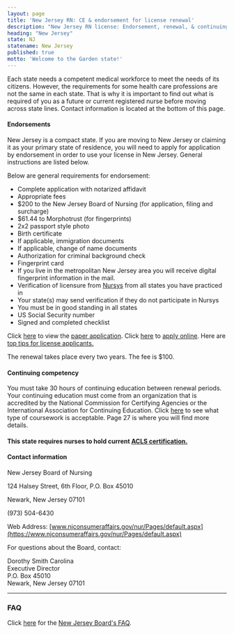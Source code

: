 ```yaml
---
layout: page
title: 'New Jersey RN: CE & endorsement for license renewal'
description: "New Jersey RN license: Endorsement, renewal, & continuing ed. Stay compliant & enhance nursing skills."
heading: "New Jersey"
state: NJ
statename: New Jersey
published: true
motto: 'Welcome to the Garden state!'
---
```


Each state needs a competent medical workforce to meet the needs of its citizens. However, the requirements for some health care professions are not the same in each state. That is why it is important to find out what is required of you as a future or current registered nurse before moving across state lines. Contact information is located at the bottom of this page.

#### Endorsements

New Jersey is a compact state. If you are moving to New Jersey or claiming it as your primary state of residence, you will need to apply for application by endorsement in order to use your license in New Jersey. General instructions are listed below.

Below are general requirements for endorsement:

-   Complete application with notarized affidavit
-   Appropriate fees
-   $200 to the New Jersey Board of Nursing (for application, filing and surcharge)
-   $61.44 to Morphotrust (for fingerprints)
-   2x2 passport style photo
-   Birth certificate
-   If applicable, immigration documents
-   If applicable, change of name documents
-   Authorization for criminal background check
-   Fingerprint card
-   If you live in the metropolitan New Jersey area you will receive digital fingerprint information in the mail.
-   Verification of licensure from [Nursys](https://www.nursys.com/) from all states you have practiced in
-   Your state(s) may send verification if they do not participate in Nursys
-   You must be in good standing in all states
-   US Social Security number
-   Signed and completed checklist

Click [here](https://www.njconsumeraffairs.gov/nur/Pages/applications.aspx) to view the [paper application](https://www.njconsumeraffairs.gov/nur/Pages/applications.aspx). Click [here](https://newjersey.mylicense.com/eGov/Login.aspx) to [apply online](https://newjersey.mylicense.com/eGov/Login.aspx). Here are [top tips for license applicants.](https://www.njconsumeraffairs.gov/Documents/Top-Tips-for-License-Applicants.pdf)

The renewal takes place every two years. The fee is $100.

#### Continuing competency

You must take 30 hours of continuing education between renewal periods. Your continuing education must come from an organization that is accredited by the National Commission for Certifying Agencies or the International Association for Continuing Education. Click [here](https://www.njconsumeraffairs.gov/regulations/Chapter-37-New-Jersey-Board-of-Nursing.pdf) to see what type of coursework is acceptable. Page 27 is where you will find more details.

#### This state requires nurses to hold current [ACLS certification.](https://www.acls.net/new-jersey-acls-pals-bls)

#### Contact information

New Jersey Board of Nursing

124 Halsey Street, 6th Floor, P.O. Box 45010

Newark, New Jersey 07101

​(973) 504-6430

Web Address: [www.njconsumeraffairs.gov/nur/Pages/default.aspx](https://www.njconsumeraffairs.gov/nur/Pages/default.aspx)

For questions about the Board, contact:

Dorothy Smith Carolina  
Executive Director  
P.O. Box 45010  
Newark, New Jersey 07101

* * * * *

### FAQ

Click [here](https://www.njconsumeraffairs.gov/nur/Pages/FAQ.aspx) for the [New Jersey Board's FAQ](https://www.njconsumeraffairs.gov/nur/Pages/FAQ.aspx).
